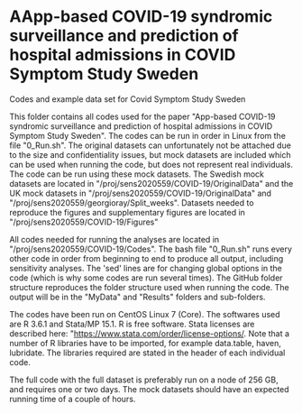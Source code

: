 # AApp-based COVID-19 syndromic surveillance and prediction of hospital admissions in COVID Symptom Study Sweden
Codes and example data set for Covid Symptom Study Sweden

This folder contains all codes used for the paper "App-based COVID-19 syndromic surveillance and prediction of hospital admissions in COVID Symptom Study Sweden". The codes can be run in order in Linux from the file "0_Run.sh". The original datasets can unfortunately not be attached due to the size and confidentiality issues, but mock datasets are included which can be used when running the code, but does not represent real individuals. The code can be run using these mock datasets. The Swedish mock datasets are located in "/proj/sens2020559/COVID-19/OriginalData" and the UK mock datasets in "/proj/sens2020559/COVID-19/OriginalData" and "/proj/sens2020559/georgioray/Split_weeks". Datasets needed to reproduce the figures and supplementary figures are located in "/proj/sens2020559/COVID-19/Figures"

All codes needed for running the analyses are located in "/proj/sens2020559/COVID-19/Codes". The bash file "0_Run.sh" runs every other code in order from beginning to end to produce all output, including sensitivity analyses. The 'sed' lines are for changing global options in the code (which is why some codes are run several times). The GitHub folder structure reproduces the folder structure used when running the code. The output will be in the "MyData" and "Results" folders and sub-folders.

The codes have been run on CentOS Linux 7 (Core).  The softwares used are R 3.6.1 and Stata/MP 15.1. R is free software. Stata licenses are described here: "https://www.stata.com/order/license-options/. Note that a number of R libraries have to be imported, for example data.table, haven, lubridate. The libraries required are stated in the header of each individual code. 

The full code with the full dataset is preferably run on a node of 256 GB, and requires one or two days. The mock datasets should have an expected running time of a couple of hours.
